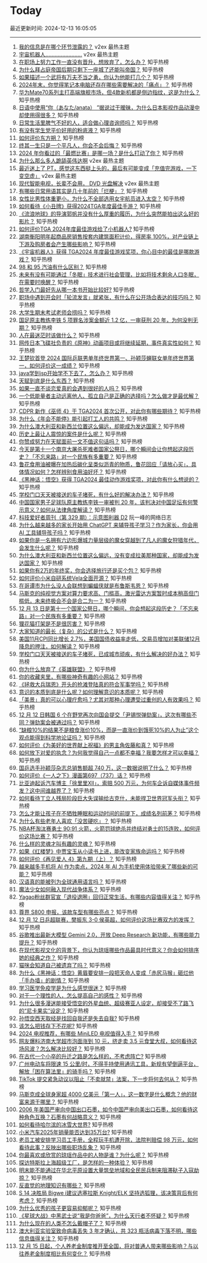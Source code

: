 # Today

最近更新时间: 2024-12-13 16:05:05

--- 
1. [我的信息是在哪个环节泄露的？](https://www.v2ex.com/t/1097260) v2ex 最热主题
2. [宇宙机器人........................](https://www.v2ex.com/t/1097255) v2ex 最热主题
3. [在职场上努力工作一直没有晋升，想放弃了，怎么办？](https://www.zhihu.com/question/3821307629) 知乎热榜
4. [为什么拜占庭帝国后期只剩下一座城了还能叫帝国？](https://www.zhihu.com/question/367952778) 知乎热榜
5. [如果描述一个武将有万夫不当之勇，你认为他能打几个？](https://www.zhihu.com/question/596850652) 知乎热榜
6. [2024年末，你觉得笔记本电脑还存在哪些需要解决的「痛点」？](https://www.zhihu.com/question/6585742770) 知乎热榜
7. [华为Mate70系列主打高端旗舰市场，但4款新机都是侧边指纹，这是为什么？](https://www.zhihu.com/question/4470803850) 知乎热榜
8. [日语中使用“你（あなた/anata） ”据说过于暧昧，为什么日本影视作品动漫中却使用得很多？](https://www.zhihu.com/question/6471102812) 知乎热榜
9. [日常生活里脾气不好的人，适合做心理咨询师吗？](https://www.zhihu.com/question/5320543762) 知乎热榜
10. [有没有学生党平价好用的粉底液？](https://www.zhihu.com/question/4185164677) 知乎热榜
11. [如何评价东方朔？](https://www.zhihu.com/question/31188546) 知乎热榜
12. [终其一生只是一个平凡人，你会不会后悔？](https://www.zhihu.com/question/3977964999) 知乎热榜
13. [2024 年你看过的「最燃比赛」是哪一场？是什么打动了你？](https://www.zhihu.com/question/6667106895) 知乎热榜
14. [为什么那么多人跪舔英伟达啊](https://www.v2ex.com/t/1097227) v2ex 最热主题
15. [最近迷上了 PT，感觉这东西挺上头的，最后有可能变成「充值完游戏，一下变空虚」](https://www.v2ex.com/t/1097175) v2ex 最热主题
16. [现代智能电视，长辈不会用， DVD 光盘解决](https://www.v2ex.com/t/1097168) v2ex 最热主题
17. [有哪些日常用语其实是几十年前的「烂梗」？](https://www.zhihu.com/question/6236741826) 知乎热榜
18. [女性比男性体重更小，为什么不全部选用女宇航员进入太空？](https://www.zhihu.com/question/6412537957) 知乎热榜
19. [如何看待《小丑牌》获得2024TGA年度最佳手游？](https://www.zhihu.com/question/6743170140) 知乎热榜
20. [《流浪地球》的导演郭帆并没有什么厚重的履历，为什么突然能拍出这么好的影片？](https://www.zhihu.com/question/581744313) 知乎热榜
21. [如何评价TGA 2024年度最佳游戏给了小机器人?](https://www.zhihu.com/question/6745455278) 知乎热榜
22. [湖南衡阳明年起商品房销售按套内建筑面积计价，得房率 100%，对产业链上下游及购房者会产生哪些影响？](https://www.zhihu.com/question/6680797829) 知乎热榜
23. [《宇宙机器人》获得 TGA2024 年度最佳游戏奖项，你心目中的最佳是哪款游戏？](https://www.zhihu.com/question/6745119970) 知乎热榜
24. [98 和 95 汽油有什么区别？](https://www.zhihu.com/question/638047950) 知乎热榜
25. [未来有没有可能通过「冬眠」技术进行社会管理，比如将技术剩余人口冬眠，在需要时唤醒？](https://www.zhihu.com/question/4876378996) 知乎热榜
26. [哲学入门最好先从哪一本书开始比较好?](https://www.zhihu.com/question/5753896061) 知乎热榜
27. [职场中遇到开会时「轮流发言」就紧张，有什么在公开场合表达的技巧吗？](https://www.zhihu.com/question/6346085830) 知乎热榜
28. [大学生期末考试老师会捞吗？](https://www.zhihu.com/question/5804121939) 知乎热榜
29. [国足原主教练李铁 5 项罪名涉案金额近 1.2 亿，一审获刑 20 年，为何没判无期？](https://www.zhihu.com/question/6730700630) 知乎热榜
30. [人在最迷茫时该做什么？](https://www.zhihu.com/question/595521100) 知乎热榜
31. [网传日本飞碟社负责的《原神》动画项目或将继续延期，事件真实性如何？](https://www.zhihu.com/question/6566301005) 知乎热榜
32. [王楚钦首登 2024 国际乒联男单年终世界第一、孙颖莎蝉联女单年终世界第一，如何评价这一成绩？](https://www.zhihu.com/question/6560370802) 知乎热榜
33. [java学到jsp开始学不下去了，怎么办？](https://www.zhihu.com/question/6302213398) 知乎热榜
34. [天赋到底是什么东西？](https://www.zhihu.com/question/569518012) 知乎热榜
35. [如果一直不谈恋爱真的会遇到很好的人吗？](https://www.zhihu.com/question/4247239909) 知乎热榜
36. [一个低能量者主动远离他人、孤立自己是正确的选择吗？怎么做才是最优解？](https://www.zhihu.com/question/5750551855) 知乎热榜
37. [CDPR 新作《巫师 4》于 TGA2024 首次公开，对此你有哪些期待？](https://www.zhihu.com/question/6730436924) 知乎热榜
38. [为什么《年会不能停》能引起打工人的共鸣？](https://www.zhihu.com/question/5975412735) 知乎热榜
39. [为什么澳大利亚和新西兰位置这么偏远，却能成为发达国家？](https://www.zhihu.com/question/6348988744) 知乎热榜
40. [历史上最让人震惊的案件是什么呢？](https://www.zhihu.com/question/646980304) 知乎热榜
41. [你赞成努力在天赋面前一文不值这句话吗？](https://www.zhihu.com/question/2761720618) 知乎热榜
42. [今天是第十一个南京大屠杀死难者国家公祭日，哪个瞬间会让你想起这段历史？「不忘来路」对一个民族有多重要？](https://www.zhihu.com/question/6589259992) 知乎热榜
43. [鲁花食用油被曝在加热后碳化呈类似沥青的物质，鲁花回应「请放心买」，具体情况如何？怎样辨别食用油好坏？](https://www.zhihu.com/question/6685351670) 知乎热榜
44. [《黑神话：悟空》获得 TGA2024 最佳动作游戏奖项，对此你有什么想说的？](https://www.zhihu.com/question/6731212122) 知乎热榜
45. [学校门口天天被接送的车子堵死，有什么好的解决办法？](https://www.zhihu.com/question/3029471476) 知乎热榜
46. [中国国家男子足球队原主教练李铁一审被判 20 年，该判决对中国足坛有何警示意义？如何从法律角度解读？](https://www.zhihu.com/question/6726935830) 知乎热榜
47. [科技爱好者周刊（第 329 期）：示意图利器 D2](http://www.ruanyifeng.com/blog/2024/12/weekly-issue-329.html) 阮一峰的网络日志
48. [为什么越来越多的家长开始用 ChatGPT 来辅导孩子学习？作为家长，你会用 AI 工具辅导孩子吗？](https://www.zhihu.com/question/5585247740) 知乎热榜
49. [如果你是一名拥有六边形爆城力量层级的魔女穿越到了凡人的魔女狩猎年代，会发生什么呢？](https://www.zhihu.com/question/6482819842) 知乎热榜
50. [为什么澳大利亚和新西兰位置这么偏远，没有变成拉美那种国家，却能成为发达国家？](https://www.zhihu.com/question/6348988744) 知乎热榜
51. [如果你有2万的年终奖，你会选择旅行还是买个包？](https://www.zhihu.com/question/5372869990) 知乎热榜
52. [如何评价小米自研系统Vela全面开源？](https://www.zhihu.com/question/6594058263) 知乎热榜
53. [在哥谭市为什么没人会联想到蝙蝠侠就是布鲁斯韦恩？](https://www.zhihu.com/question/296672537) 知乎热榜
54. [马斯克的纯视觉方案对算力要求高、门槛高，激光雷达方案暂时成本稍高但门槛低，未来终极会不会是合二为一？](https://www.zhihu.com/question/6097947096) 知乎热榜
55. [12 月 13 日是第十一个国家公祭日，哪个瞬间，你会想起这段历史？「不忘来路」对一个民族有多重要？](https://www.zhihu.com/question/6589259992) 知乎热榜
56. [狸花猫打架是不是很厉害？](https://www.zhihu.com/question/455692258) 知乎热榜
57. [大家知道的最长（复杂）的公式是什么？](https://www.zhihu.com/question/22172597) 知乎热榜
58. [美国11月CPI同比增长 2.7%，美国国债收益率走低，交易员增加对美联储12月降息的押注，如何解读？](https://www.zhihu.com/question/6601611338) 知乎热榜
59. [学校门口天天被接送的车子堵死，已成城市顽疾，有什么解决的好办法？](https://www.zhihu.com/question/3029471476) 知乎热榜
60. [你为什么放弃了《英雄联盟》？](https://www.zhihu.com/question/375754922) 知乎热榜
61. [你的收藏夹里，有哪些神奇有趣的小网站？](https://www.zhihu.com/question/374997641) 知乎热榜
62. [《拯救大兵瑞恩》开头的抢滩登陆真的符合军事学吗？](https://www.zhihu.com/question/273748436) 知乎热榜
63. [意识的本质到底是什么呢？如何理解意识的本质呢？](https://www.zhihu.com/question/5686929060) 知乎热榜
64. [「美景」真的可以心理疗愈吗？尤其对那种心理遭受过重创的人有效果吗？](https://www.zhihu.com/question/6539988612) 知乎热榜
65. [12 月 12 日韩国 6 个在野党再次向国会提交「尹锡悦弹劾案」，这次有哪些不同？弹劾案会被通过吗？](https://www.zhihu.com/question/6673797372) 知乎热榜
66. [“缺粮10%的结果不是粮食涨价10%，而是一直涨价到饿死10%的人为止”这个观点能得到科学地论证吗？](https://www.zhihu.com/question/616291306) 知乎热榜
67. [如何评价《为美好的世界献上祝福》的男主角佐藤和真？](https://www.zhihu.com/question/62675196) 知乎热榜
68. [如何放下对爱的执念？为何我觉得自己一点都不幸福？我要怎样才可以幸福？](https://www.zhihu.com/question/6058101246) 知乎热榜
69. [国乒选手孙颖莎杂志总销售额超 740 万，这一数据说明了什么？](https://www.zhihu.com/question/6663330752) 知乎热榜
70. [如何评价《一人之下》漫画第697（737）话？](https://www.zhihu.com/question/6694748267) 知乎热榜
71. [比亚迪起诉汽车博主「徐里里Xll」，索赔 500 万元，为何车企诉自媒体事件频发？这中间谁越界了？](https://www.zhihu.com/question/6647130110) 知乎热榜
72. [如何看待丁立人残局阶段巨大失误输给古克什，未能捍卫世界冠军头衔？](https://www.zhihu.com/question/6693129730) 知乎热榜
73. [怎么才能让孩子在不牺牲睡眠和运动时间的前提下，成绩名列前茅？](https://www.zhihu.com/question/430865519) 知乎热榜
74. [为什么有些老年人喜欢「没苦硬吃」？](https://www.zhihu.com/question/3532165167) 知乎热榜
75. [NBA杯淘汰赛勇士 90:91 火箭，火箭罚球绝杀并终结对勇士的15连败，如何评价这场比赛？](https://www.zhihu.com/question/6641320402) 知乎热榜
76. [什么样的灵魂才叫有趣的灵魂？](https://www.zhihu.com/question/40606427) 知乎热榜
77. [如果《红楼梦》中贾宝玉从小读书上进，能改变家族命运吗？](https://www.zhihu.com/question/1422800422) 知乎热榜
78. [如何评价《再见爱人 4》第九期（上）？](https://www.zhihu.com/question/6653083544) 知乎热榜
79. [越来越多手机将 AI 作为卖点，2024 年 AI 为手机使用体验带来了哪些新的可能？](https://www.zhihu.com/question/6477111281) 知乎热榜
80. [汉语真的能被列为全球通用语言吗？](https://www.zhihu.com/question/388253357) 知乎热榜
81. [魔法少女如何融入现代战争体系？](https://www.zhihu.com/question/629106355) 知乎热榜
82. [Yagao粉丝群官宣「退役退圈」回归正常生活，有哪些内容值得关注？](https://www.zhihu.com/question/6634402762) 知乎热榜
83. [尊界 S800 申报，该款车型有哪些亮点？](https://www.zhihu.com/question/6471320922) 知乎热榜
84. [12 月 12 日乒超联赛，樊振东 3-0 侯英超，如何评价这场比赛双方的发挥？](https://www.zhihu.com/question/6663562790) 知乎热榜
85. [谷歌推出最新大模型 Gemini 2.0，开放 Deep Research 新功能，有哪些能力提升？](https://www.zhihu.com/question/6633411738) 知乎热榜
86. [在现代影视文化的背景下，你认为琼瑶哪些作品最具时代意义？你会如何排序她的经典之作？](https://www.zhihu.com/question/5936685860) 知乎热榜
87. [猫咪会知道自己被遗弃了吗？](https://www.zhihu.com/question/2516889155) 知乎热榜
88. [为什么《黑神话：悟空》黄眉要安排一段把天命人变成「赤尻马猴」砸烂他「手办墙」的剧情？](https://www.zhihu.com/question/666560551) 知乎热榜
89. [学习医学免疫学是为什么感觉很迷？](https://www.zhihu.com/question/301020481) 知乎热榜
90. [对于一个理性的人，怎么提高自己的感性？](https://www.zhihu.com/question/5074836314) 知乎热榜
91. [为什么很多漫迷能接受悟空的外星血统、超级赛亚人设定，却接受不了路飞的“尼卡果实”设定？](https://www.zhihu.com/question/616972351) 知乎热榜
92. [孙悟空西天取经是找回自我还是失去自我?](https://www.zhihu.com/question/5775220811) 知乎热榜
93. [该怎么把钱存下不花呢?](https://www.zhihu.com/question/6575928120) 知乎热榜
94. [2024 电视推荐，有哪些 MiniLED 电视值得入手？](https://www.zhihu.com/question/6645554757) 知乎热榜
95. [网友爆料济南大学超市泡面涨到 10 元，挤走卖 3.5 元食堂大叔，如何看待这场风波？怎么解决比较好？](https://www.zhihu.com/question/6424849506) 知乎热榜
96. [在古代一个小卒的升迁之路是怎么样的，不考虑阵亡?](https://www.zhihu.com/question/644623722) 知乎热榜
97. [广州电动车将限速 15 公里/时，不得手持使用通讯工具，新规有望倒逼平台，解放「困在算法里」的骑手吗？](https://www.zhihu.com/question/6565968003) 知乎热榜
98. [TikTok 提交紧急动议以阻止「不卖就禁」法案，下一步将何去何从？](https://www.zhihu.com/question/6460180072) 知乎热榜
99. [马斯克成全球身家超 4000 亿美元「第一人」，这一数字是什么概念？他的财富来源于哪里？](https://www.zhihu.com/question/6632765414) 知乎热榜
100. [2006 年美国严审向中国出口石墨，如今中国严审向美出口石墨，如何看待这种角色互换？石墨有何战略意义？](https://www.zhihu.com/question/6105958473) 知乎热榜
101. [如何看待哈尔滨的冰雪大世界?](https://www.zhihu.com/question/265214308) 知乎热榜
102. [小米汽车2025年销量能否达到35万台?](https://www.zhihu.com/question/6538930879) 知乎热榜
103. [老员工被安排学习员工手册，全程玩手机遭开除，法院判赔偿 98 万元，如何看待此事？反映出哪些职场乱象？](https://www.zhihu.com/question/6641583590) 知乎热榜
104. [你最喜欢或欣赏的琼瑶作品中的人物是谁？为什么呢？](https://www.zhihu.com/question/5955802788) 知乎热榜
105. [探访特斯拉上海超级工厂，是怎样的一种体验？](https://www.zhihu.com/question/5813853725) 知乎热榜
106. [明末能不能通过在华北平原设置大量筑垒地域和全民民兵制来阻滞鞑子入寇劫掠？](https://www.zhihu.com/question/6516446777) 知乎热榜
107. [反直觉的地理知识有哪些？](https://www.zhihu.com/question/661995893) 知乎热榜
108. [S 14 决胜局 Bigwe i建议选塞拉斯 Knight/ELK 坚持选狐狸，该决策背后有何考虑？](https://www.zhihu.com/question/6381996649) 知乎热榜
109. [为什么优秀的孩子更容易抑郁呢？](https://www.zhihu.com/question/5054592439) 知乎热榜
110. [《星球大战》中黑武士说“我是你爸爸”，为什么天行者不怀疑？](https://www.zhihu.com/question/453691789) 知乎热榜
111. [为什么现在的人类不怎么戴帽子了？](https://www.zhihu.com/question/628651243) 知乎热榜
112. [澳大利亚实验室致命病毒丢失 3 年才确认，共 323 瓶活病毒下落不明，哪些信息值得关注？](https://www.zhihu.com/question/6575154499) 知乎热榜
113. [12 月 15 日起，个人养老金制度推开至全国，将对普通人带来哪些影响？与以往养老金制度相比有何变化？](https://www.zhihu.com/question/6647159558) 知乎热榜
